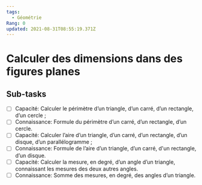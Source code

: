 ```yaml
---
tags:
  - Géométrie
Rang: 0
updated: 2021-08-31T08:55:19.371Z
---
```


# Calculer des dimensions dans des figures planes

## Sub-tasks

- [ ] Capacité: Calculer le périmètre d’un triangle, d’un carré, d’un rectangle, d’un cercle ;
- [ ] Connaissance: Formule du périmètre d’un carré, d’un rectangle, d’un cercle.
- [ ] Capacité: Calculer l’aire d’un triangle, d’un carré, d’un rectangle, d’un disque, d’un parallélogramme ;
- [ ] Connaissance: Formule de l’aire d’un triangle, d’un carré, d'un rectangle, d’un disque.
- [ ] Capacité: Calculer la mesure, en degré, d’un angle d’un triangle, connaissant les mesures des deux autres angles.
- [ ] Connaissance: Somme des mesures, en degré, des angles d’un triangle.
